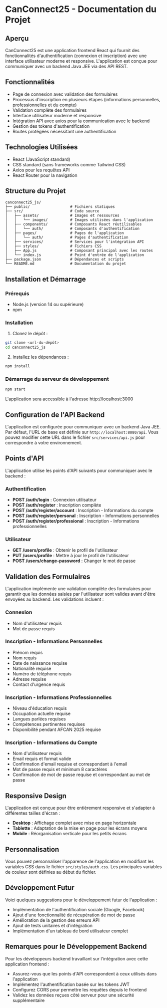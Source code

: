 # CanConnect25 - Documentation du Projet

## Aperçu
CanConnect25 est une application frontend React qui fournit des fonctionnalités d'authentification (connexion et inscription) avec une interface utilisateur moderne et responsive. L'application est conçue pour communiquer avec un backend Java JEE via des API REST.

## Fonctionnalités
- Page de connexion avec validation des formulaires
- Processus d'inscription en plusieurs étapes (informations personnelles, professionnelles et du compte)
- Validation complète des formulaires
- Interface utilisateur moderne et responsive
- Intégration API avec axios pour la communication avec le backend
- Gestion des tokens d'authentification
- Routes protégées nécessitant une authentification

## Technologies Utilisées
- React (JavaScript standard)
- CSS standard (sans frameworks comme Tailwind CSS)
- Axios pour les requêtes API
- React Router pour la navigation

## Structure du Projet
```
canconnect25_js/
├── public/                  # Fichiers statiques
├── src/                     # Code source
│   ├── assets/              # Images et ressources
│   │   └── images/          # Images utilisées dans l'application
│   ├── components/          # Composants React réutilisables
│   │   └── auth/            # Composants d'authentification
│   ├── pages/               # Pages de l'application
│   │   └── auth/            # Pages d'authentification
│   ├── services/            # Services pour l'intégration API
│   ├── styles/              # Fichiers CSS
│   ├── App.js               # Composant principal avec les routes
│   └── index.js             # Point d'entrée de l'application
├── package.json             # Dépendances et scripts
└── README.md                # Documentation du projet
```

## Installation et Démarrage

### Prérequis
- Node.js (version 14 ou supérieure)
- npm

### Installation
1. Clonez le dépôt :
```bash
git clone <url-du-dépôt>
cd canconnect25_js
```

2. Installez les dépendances :
```bash
npm install
```

### Démarrage du serveur de développement
```bash
npm start
```
L'application sera accessible à l'adresse http://localhost:3000

## Configuration de l'API Backend
L'application est configurée pour communiquer avec un backend Java JEE. Par défaut, l'URL de base est définie sur `http://localhost:8080/api`. Vous pouvez modifier cette URL dans le fichier `src/services/api.js` pour correspondre à votre environnement.

## Points d'API
L'application utilise les points d'API suivants pour communiquer avec le backend :

### Authentification
- **POST /auth/login** : Connexion utilisateur
- **POST /auth/register** : Inscription complète
- **POST /auth/register/account** : Inscription - Informations du compte
- **POST /auth/register/personal** : Inscription - Informations personnelles
- **POST /auth/register/professional** : Inscription - Informations professionnelles

### Utilisateur
- **GET /users/profile** : Obtenir le profil de l'utilisateur
- **PUT /users/profile** : Mettre à jour le profil de l'utilisateur
- **POST /users/change-password** : Changer le mot de passe

## Validation des Formulaires
L'application implémente une validation complète des formulaires pour garantir que les données saisies par l'utilisateur sont valides avant d'être envoyées au backend. Les validations incluent :

### Connexion
- Nom d'utilisateur requis
- Mot de passe requis

### Inscription - Informations Personnelles
- Prénom requis
- Nom requis
- Date de naissance requise
- Nationalité requise
- Numéro de téléphone requis
- Adresse requise
- Contact d'urgence requis

### Inscription - Informations Professionnelles
- Niveau d'éducation requis
- Occupation actuelle requise
- Langues parlées requises
- Compétences pertinentes requises
- Disponibilité pendant AFCAN 2025 requise

### Inscription - Informations du Compte
- Nom d'utilisateur requis
- Email requis et format valide
- Confirmation d'email requise et correspondant à l'email
- Mot de passe requis et minimum 8 caractères
- Confirmation de mot de passe requise et correspondant au mot de passe

## Responsive Design
L'application est conçue pour être entièrement responsive et s'adapter à différentes tailles d'écran :
- **Desktop** : Affichage complet avec mise en page horizontale
- **Tablette** : Adaptation de la mise en page pour les écrans moyens
- **Mobile** : Réorganisation verticale pour les petits écrans

## Personnalisation
Vous pouvez personnaliser l'apparence de l'application en modifiant les variables CSS dans le fichier `src/styles/auth.css`. Les principales variables de couleur sont définies au début du fichier.

## Développement Futur
Voici quelques suggestions pour le développement futur de l'application :
- Implémentation de l'authentification sociale (Google, Facebook)
- Ajout d'une fonctionnalité de récupération de mot de passe
- Amélioration de la gestion des erreurs API
- Ajout de tests unitaires et d'intégration
- Implémentation d'un tableau de bord utilisateur complet

## Remarques pour le Développement Backend
Pour les développeurs backend travaillant sur l'intégration avec cette application frontend :
- Assurez-vous que les points d'API correspondent à ceux utilisés dans l'application
- Implémentez l'authentification basée sur les tokens JWT
- Configurez CORS pour permettre les requêtes depuis le frontend
- Validez les données reçues côté serveur pour une sécurité supplémentaire
